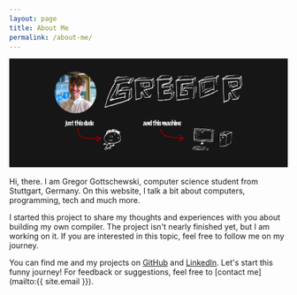 ```yaml
---
layout: page
title: About Me
permalink: /about-me/
---
```


![Banner image](/assets/images/Banner_with_image.png)

Hi, there. I am Gregor Gottschewski, computer science student from Stuttgart, Germany. On this website, I talk a bit about computers, programming, tech and much more.

I started this project to share my thoughts and experiences with you about building my own compiler. The project isn't nearly finished yet, but I am working on it. If you are interested in this topic, feel free to follow me on my journey.

You can find me and my projects on [GitHub](https://github.com/Gregor-Gottschewski) and [LinkedIn](https://www.linkedin.com/in/gregor-gottschewski-167b86329/). Let's start this funny journey! For feedback or suggestions, feel free to [contact me](mailto:{{ site.email  }}).
